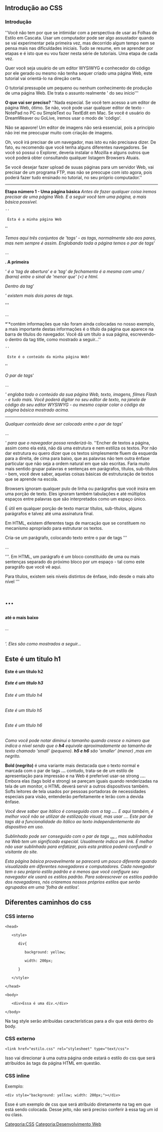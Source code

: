 ## Introdução ao CSS

### Introdução

''Você não tem por que se intimidar com a perspectiva de usar as Folhas de Estilo em Cascata. Usar um computador pode ser algo assustador quando se vai experimentar pela primeira vez, mas decorrido algum tempo nem se pensa mais nas dificuldades iniciais. Tudo se resume, em se aprender por etapas e é isto que eu vou fazer nesta série de tutoriais. Uma etapa de cada vez.

Quer você seja usuário de um editor WYSIWYG e conhecedor do código por ele gerado ou mesmo não tenha sequer criado uma página Web, este tutorial vai orientá-lo na direção certa.

O tutorial pressupõe um pequeno ou nenhum conhecimento de produção de uma página Web. Ele trata o assunto realmente ' do seu início'''

**O que vai ser preciso?** ''Nada especial. Se você tem acesso a um editor de página Web, ótimo. Se não, você pode usar qualquer editor de texto - NotePad no PC ou SimpleText ou TextEdit em Mac. Se você é usuário do DreamWeaver ou GoLive, iremos usar o modo de 'código'.

Não se apavore! Um editor de imagens não será essencial, pois a princípio não irei me preocupar muito com criação de imagens.

Oh, você irá precisar de um navegador, mas isto eu não precisava dizer. De fato, eu recomendo que você tenha alguns diferentes navegadores. Se você só possui o Explorer, deveria instalar o Mozilla e alguns outros que você poderá obter consultando qualquer listagem Browsers Atuais.

Se você desejar fazer upload de suuas páginas para um servidor Web, vai precisar de um programa FTP, mas não se preocupe com isto agora, pois poderá fazer tudo ensinado no tutorial, no seu próprio computador.''

------------------------------------------------------------------------

**Etapa número 1 - Uma página básica** *Antes de fazer qualquer coisa iremos precisar de uma página Web. E a seguir você tem uma página, a mais básica possível.*

`''`

<html>

<head>

</head>

<body>

` Esta é a minha página Web`  

</body>

</html>

''

*Temos aqui três conjuntos de 'tags' - as tags, normalmente são aos pares, mas nem sempre é assim. Englobando toda a página temos o par de tags*'

<html>

...

</html>

**. A primeira**

<html>

*' é a 'tag de abertura' e a 'tag' de fechamento é a mesma com uma / (barra) entre o sinal de 'menor que' (\<) e html.*

*Dentro da tag*'

<html>

*' existem mais dois pares de tags.*

'''

<head>

...

</head>

*'*contém informações que não foram ainda colocadas no nosso exemplo, a mais importante destas informações é o título da página que aparece na barra de títulos do navegador. Você dá um título a sua página, escrevendo-o dentro da tag title, como mostrado a seguir...''

`''`

<html>

<head>

<title>

Minha Página

</title>

</head>

<body>

` Este é o conteúdo da minha página Web!`  

</body>

</html>

''

*O par de tags*'

<body>

...

</body>

*' engloba todo o conteúdo da sua página Web, texto, imagens, filmes Flash - e tudo mais. Você poderá digitar no seu editor de texto, na janela de código do seu editor WYSIWYG - ou mesmo copiar colar o código da página básica mostrado acima.*

------------------------------------------------------------------------

*Qualquer conteúdo deve ser colocado entre o par de tags*'

<body>

...

</body>

*' para que o navegador possa renderizá-lo.* ''Encher de textos a página, assim como ela está, não dá uma estrutura e nem estiliza os textos. Por não dar estrutura eu quero dizer que os textos simplesmente fluem da esquerda para a direita, de cima para baixo, que as palavras não tem outra ênfase particular que não seja a ordem natural em que são escritas. Faria muito mais sentido grupar palavras e sentenças em parágrafos, títulos, sub-títulos - bem, você deve saber, aquelas coisas básicas de estruturação de textos que se aprende na escola.

Browsers ignoram qualquer pulo de linha ou parágrafos que você insira em uma porção de texto. Eles ignoram também tabulações e até múltiplos espaços entre palavras que são interpretados como um espaço único.

É útil em qualquer porção de texto marcar títulos, sub-títulos, alguns parágrafos e talvez até uma assinatura final.

Em HTML, existem diferentes tags de marcação que se constituem no mecanismo apropriado para estruturar os textos.

Cria-se um parágrafo, colocando texto entre o par de tags '''

...

'''. Em HTML, um parágrafo é um bloco constituido de uma ou mais sentenças separado do próximo bloco por um espaço - tal como este paragráfo que você vê aqui.

Para títulos, existem seis níveis distintos de ênfase, indo desde o mais alto nível '''

<h1>

...

</h1>

**até o mais baixo**

<h6>

...

</h6>

*'. Eles são como mostrados a seguir...*

## Este é um titulo h1

#### Este é um titulo h2

##### Este é um titulo h3

###### Este é um titulo h4

###### Este é um titulo h5

###### Este é um titulo h6

*Como você pode notar diminui o tamanho quando cresce o número que indica o nível sendo que o **h4** equivale aproximadamente ao tamanho de texto chamado 'small' (pequeno). **h5 e h6** são 'smaller' (menor) ,mas em negrito.*

**Bold (negrito)** é uma variante mais destacada que o texto normal e marcada com o par de tags **<b>...</b>** contudo, trata-se de um estilo de apresentação para impressão e na Web é preferível usar-se strong <strong>...</strong>. Embora elas (tags bold e strong) se pareçam iguais quando renderizadas na tela de um monitor, o HTML deverá servir a outros dispositivos também. Softs leitores de tela usados por pessoas portadoras de necessidades especiais para visão, entenderão perfeitamente e lerão com a devida ênfase.

*Você deve saber que itálico é conseguido com a tag **<i>...</i>**. E aqui também, é melhor você não se utilizar de estilização visual, mas usar <em>...</em>. Este par de tags dá a funcionalidade do itálico ao texto independentemente do dispositivo em uso.*

*Sublinhado pode ser conseguido com o par de tags **<u>...</u>** , mas sublinhados na Web tem um significado especial. Usualmente indica um link. É melhor não usar sublinhado para enfatizar, pois esta prática poderá confundir o visitante do site.*

*Esta página básica provavelmente se parecerá um pouco diferente quando visualizada em diferentes navegadores e computadores. Cada navegador tem o seu próprio estilo padrão e a menos que você configure seu navegador ele usará os estilos padrão. Para sobrescrever os estilos padrão dos navegadores, nós criaremos nossos próprios estilos que serão agrupados em uma 'folha de estilos'.*

## Diferentes caminhos do css

### CSS interno

    <head>
       <style>
          div{
             background: yellow;
             width: 200px;
          }
       </style>
    </head>
    <body>
       <div>Essa é uma div.</div>
    </body>

Na tag style serão atribuídas características para a div que está dentro do body.

### CSS externo

    <link href="estilo.css" rel="stylesheet" type="text/css">

Isso vai direcionar à uma outra página onde estará o estilo do css que será atribuídos às tags da página HTML em questão.

### CSS inline

Exemplo:

    <div style="background: yellow; width: 200px;"></div>

Esse é um exemplo de css que será atribuído diretamente na tag em que está sendo colocada. Desse jeito, não será preciso conferir à essa tag um id ou class.

<a href="Categoria:CSS" class="wikilink" title="Categoria:CSS">Categoria:CSS</a> <a href="Categoria:Desenvolvimento_Web" class="wikilink" title="Categoria:Desenvolvimento Web">Categoria:Desenvolvimento Web</a>
